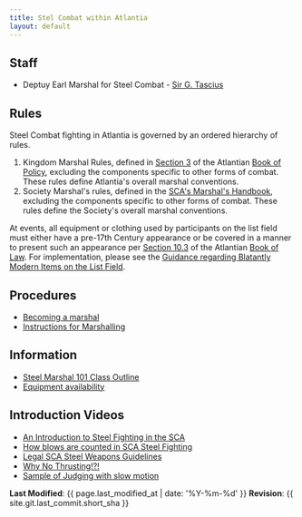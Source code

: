 ```yaml
---
title: Stel Combat within Atlantia
layout: default
---
```


## Staff

* Deptuy Earl Marshal for Steel Combat - [Sir G. Tascius](https://warrant.atlantia.sca.org/user/275)

## Rules

Steel Combat fighting in Atlantia is governed by an ordered hierarchy of rules.

1. Kingdom Marshal Rules, defined in [Section 3](https://atlantia.sca.org/offices/seneschal/clerk-of-law/policy/marshal) of the Atlantian [Book of Policy](https://atlantia.sca.org/offices/seneschal/clerk-of-law/policy/seneschal), excluding the components specific to other forms of combat.  These rules define Atlantia's overall marshal conventions.
2. Society Marshal's rules, defined in the [SCA's Marshal's Handbook](http://www.sca.org/officers/marshal/docs/marshal_handbook.pdf), excluding the components specific to other forms of combat.  These rules define the Society's overall marshal conventions.

At events, all equipment or clothing used by participants on the list field must either have a pre-17th Century appearance or be covered in a manner to present such an appearance per [Section 10.3](https://atlantia.sca.org/offices/seneschal/clerk-of-law/book-of-law/reservations-and-restrictions?faqitem=Policy2) of the Atlantian [Book of Law](https://atlantia.sca.org/offices/seneschal/clerk-of-law/book-of-law/laws-of-the-kingdom).  For implementation, please see the [Guidance regarding Blatantly Modern Items on the List Field](/procedures/modern/).

## Procedures
* [Becoming a marshal](/procedures/mit/)
* [Instructions for Marshalling](/documents/training/Marshaling_Instructions.pdf)

## Information
* [Steel Marshal 101 Class Outline](/training/steel-marshal/)
* [Equipment availability](/steel-combat/vendors)

## Introduction Videos
* [An Introduction to Steel Fighting in the SCA](https://youtu.be/cHWfEXQ-5jk)
* [How blows are counted in SCA Steel Fighting](https://youtu.be/WuPQeWE3kSM)
* [Legal SCA Steel Weapons Guidelines](https://youtu.be/VukoPQEpunw)
* [Why No Thrusting!?!](https://youtu.be/qYOdsnFC5xc)
* [Sample of Judging with slow motion](https://youtu.be/LW2OtlKsT_Q)

**Last Modified**: {{ page.last_modified_at | date: '%Y-%m-%d' }}
**Revision**: {{ site.git.last_commit.short_sha }}
